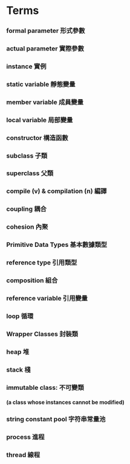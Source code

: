 # Terms

### formal parameter 形式參數
### actual parameter 實際參數
### instance 實例
### static variable 靜態變量
### member variable 成員變量
### local variable 局部變量
### constructor 構造函數
### subclass 子類
### superclass 父類
### compile (v) & compilation (n) 編譯
### coupling 耦合
### cohesion 內聚
### Primitive Data Types 基本數據類型
### reference type 引用類型
### composition 組合
### reference variable 引用變量
### loop 循環
### Wrapper Classes 封裝類
### heap 堆
### stack 棧
### immutable class: 不可變類 
#### (a class whose instances cannot be modified)
### string constant pool 字符串常量池
### process 進程
### thread 線程